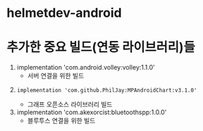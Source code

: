 # helmetdev-android

# 추가한 중요 빌드(연동 라이브러리)들
1.  implementation 'com.android.volley:volley:1.1.0'
    - 서버 연결을 위한 빌드
2.     implementation 'com.github.PhilJay:MPAndroidChart:v3.1.0'
    - 그래프 오픈소스 라이브러리 빌드
3. implementation 'com.akexorcist:bluetoothspp:1.0.0'
    - 블루투스 연결을 위한 빌드


